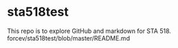# sta518test
This repo is to explore GitHub and markdown for STA 518.
forcev/sta518test/blob/master/README.md

